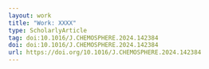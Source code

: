 ```yaml
---
layout: work
title: "Work: XXXX"
type: ScholarlyArticle
tag: doi:10.1016/J.CHEMOSPHERE.2024.142384
doi: doi:10.1016/J.CHEMOSPHERE.2024.142384
url: https://doi.org/10.1016/J.CHEMOSPHERE.2024.142384
---
```

